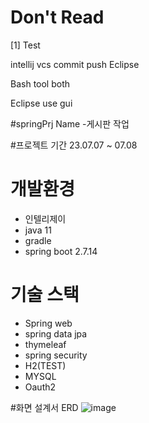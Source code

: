 # Don't Read
[1] Test

intellij vcs commit push 
Eclipse 

Bash tool both

Eclipse use gui


#springPrj Name
-게시판 작업

#프로젝트 기간
23.07.07 ~ 07.08

# 개발환경
* 인텔리제이
* java 11
* gradle
* spring boot 2.7.14

# 기술 스택
* Spring web
* spring data jpa
* thymeleaf
* spring security
* H2(TEST)
* MYSQL
* Oauth2

#화면 설계서
ERD
![image](https://github.com/Boomin-pop/testEzen/assets/133217754/4f0cd7b6-3257-48a1-9643-75d648d23e79)
